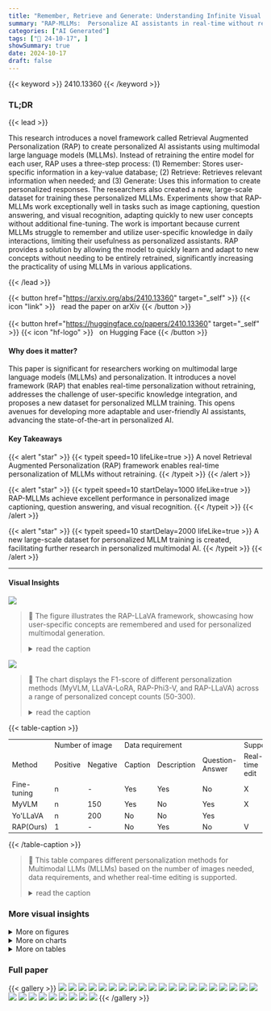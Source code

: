 ```yaml
---
title: "Remember, Retrieve and Generate: Understanding Infinite Visual Concepts as Your Personalized Assistant"
summary: "RAP-MLLMs:  Personalize AI assistants in real-time without retraining, using a retrieval-augmented framework and a new dataset for infinite visual concept understanding."
categories: ["AI Generated"]
tags: ["🔖 24-10-17", ]
showSummary: true
date: 2024-10-17
draft: false
---
```


{{< keyword >}} 2410.13360 {{< /keyword >}}

### TL;DR


{{< lead >}}

This research introduces a novel framework called Retrieval Augmented Personalization (RAP) to create personalized AI assistants using multimodal large language models (MLLMs).  Instead of retraining the entire model for each user, RAP uses a three-step process: (1) Remember: Stores user-specific information in a key-value database; (2) Retrieve: Retrieves relevant information when needed; and (3) Generate: Uses this information to create personalized responses.  The researchers also created a new, large-scale dataset for training these personalized MLLMs.  Experiments show that RAP-MLLMs work exceptionally well in tasks such as image captioning, question answering, and visual recognition, adapting quickly to new user concepts without additional fine-tuning. The work is important because current MLLMs struggle to remember and utilize user-specific knowledge in daily interactions, limiting their usefulness as personalized assistants. RAP provides a solution by allowing the model to quickly learn and adapt to new concepts without needing to be entirely retrained, significantly increasing the practicality of using MLLMs in various applications.

{{< /lead >}}


{{< button href="https://arxiv.org/abs/2410.13360" target="_self" >}}
{{< icon "link" >}} &nbsp; read the paper on arXiv
{{< /button >}}
<br><br>
{{< button href="https://huggingface.co/papers/2410.13360" target="_self" >}}
{{< icon "hf-logo" >}} &nbsp; on Hugging Face
{{< /button >}}

#### Why does it matter?
This paper is significant for researchers working on multimodal large language models (MLLMs) and personalization.  It introduces a novel framework (RAP) that enables real-time personalization without retraining, addresses the challenge of user-specific knowledge integration, and proposes a new dataset for personalized MLLM training. This opens avenues for developing more adaptable and user-friendly AI assistants, advancing the state-of-the-art in personalized AI.
#### Key Takeaways

{{< alert "star" >}}
{{< typeit speed=10 lifeLike=true >}} A novel Retrieval Augmented Personalization (RAP) framework enables real-time personalization of MLLMs without retraining. {{< /typeit >}}
{{< /alert >}}

{{< alert "star" >}}
{{< typeit speed=10 startDelay=1000 lifeLike=true >}} RAP-MLLMs achieve excellent performance in personalized image captioning, question answering, and visual recognition. {{< /typeit >}}
{{< /alert >}}

{{< alert "star" >}}
{{< typeit speed=10 startDelay=2000 lifeLike=true >}} A new large-scale dataset for personalized MLLM training is created, facilitating further research in personalized multimodal AI. {{< /typeit >}}
{{< /alert >}}

------
#### Visual Insights



![](https://ai-paper-reviewer.com/2410.13360/figures_1_0.png)

> 🔼 The figure illustrates the RAP-LLaVA framework, showcasing how user-specific concepts are remembered and used for personalized multimodal generation.
> <details>
> <summary>read the caption</summary>
> Figure 1: Introduce some user-specific concepts to our RAP-LLaVA, it can remember them and achieve excellent performance in a variety of personalized multimodal generation tasks.
> </details>





![](https://ai-paper-reviewer.com/2410.13360/charts_8_0.png)

> 🔼 The chart displays the F1-score of different personalization methods (MyVLM, LLaVA-LoRA, RAP-Phi3-V, and RAP-LLaVA) across a range of personalized concept counts (50-300).
> <details>
> <summary>read the caption</summary>
> Figure 4: Performance under varying number of personalized concepts.
> </details>





{{< table-caption >}}
<br><table id='2' style='font-size:14px'><tr><td></td><td colspan="2">Number of image</td><td colspan="3">Data requirement</td><td>Support</td></tr><tr><td>Method</td><td>Positive</td><td>Negative</td><td>Caption</td><td>Description</td><td>Question-Answer</td><td>Real-time edit</td></tr><tr><td>Fine-tuning</td><td>n</td><td>-</td><td>Yes</td><td>Yes</td><td>No</td><td>X</td></tr><tr><td>MyVLM</td><td>n</td><td>150</td><td>Yes</td><td>No</td><td>Yes</td><td>X</td></tr><tr><td>Yo'LLaVA</td><td>n</td><td>200</td><td>No</td><td>No</td><td>Yes</td><td></td></tr><tr><td>RAP(Ours)</td><td>1</td><td>-</td><td>No</td><td>Yes</td><td>No</td><td>V</td></tr></table>{{< /table-caption >}}

> 🔼 This table compares different personalization methods for Multimodal LLMs (MLLMs) based on the number of images needed, data requirements, and whether real-time editing is supported.
> <details>
> <summary>read the caption</summary>
> Table 1: Comparison of Different Personalization Methods. RAP needs only 1 image with its personalized description, showing outstanding convenience and flexibility in practical applications.
> </details>



### More visual insights

<details>
<summary>More on figures
</summary>


![](https://ai-paper-reviewer.com/2410.13360/figures_4_0.png)

> 🔼 The figure illustrates the Retrieval Augmented Personalization (RAP) framework, showing how region-of-interest detection, concept retrieval, and multimodal language model integration work together for personalized responses.
> <details>
> <summary>read the caption</summary>
> Figure 2: Retrieval-Augmented Personalization Framework. Region-of-interest detected by an open world detector are used to retrieve concepts from the database. The images and accompanying information of the retrieved concepts are then integrated into the input for the MLLM.
> </details>



![](https://ai-paper-reviewer.com/2410.13360/figures_5_0.png)

> 🔼 The figure illustrates the pipeline used for data collection to create a dataset for training personalized MLLMs, involving image cropping, Gemini-based description generation, augmentation, and instruction/answer pairing.
> <details>
> <summary>read the caption</summary>
> Figure 3: Our Pipeline for Data Collection. We first crop the target concept from the image based on the dataset annotations and then query Gemini to generate its personalized description. We also apply data augmentation to diversify these cropped images. Then we combine them with the original image to derive a series of instructions and answers from Gemini.
> </details>



</details>



<details>
<summary>More on charts
</summary>


![](https://ai-paper-reviewer.com/2410.13360/charts_9_0.png)

> 🔼 The chart compares the time cost of personalization among different methods with varying numbers of personalized concepts.
> <details>
> <summary>read the caption</summary>
> Figure 5: Time Cost of Personalization. We conduct experiment with 2 A800 GPUs.
> </details>


![](https://ai-paper-reviewer.com/2410.13360/charts_9_1.png)

> 🔼 The chart displays the top-K recall rates of the retriever under different database sizes (N).
> <details>
> <summary>read the caption</summary>
> Figure 6: Performance of Our Retriever. Top-K recall rates under varying database size N.
> </details>


![](https://ai-paper-reviewer.com/2410.13360/charts_16_0.png)

> 🔼 The chart shows the distribution of different data types in the dataset used for training and evaluation, namely visual grounding, recognition, image captioning, image description, question answering, and LLaVA-instruction.
> <details>
> <summary>read the caption</summary>
> Figure 7: Composition of our dataset.
> </details>


</details>



<details>
<summary>More on tables
</summary>


{{< table-caption >}}
<br><table id='2' style='font-size:14px'><tr><td>Image</td><td>Caption</td></tr><tr><td>WINE dog*</td><td>LLaVA: A man is sitting at a table with a dog, and there are wine glasses and a fork on the table. LLaVA-LoRA: <collie dog) looking pleased as she shares a meal with her owner. MyVLM: <dog*> positioned on a chair by a black table, holding a wine glass in her hand. A white dog sits on the floor beside her. RAP-LLa VA(Ours): <dog*> is a very good boy, and he loves to sit at a table with his owner. They are enjoying a meal.</td></tr><tr><td>H T</td><td>LLaVA: A man and a woman are standing in a kitchen, preparing food together. The woman is cutting lettuce on a cutting board, while the man watches her. There are several tomatoes .. LLaVA-LoRA: 〈H〉 and (K) are preparing a meal together. MyVLM: (T) and her friend 〈H〉 are looking very serious as they take in the scenery. RAP-LLa VA(Ours): 〈H〉 is helping 〈T〉 prepare a salad in the kitchen.</td></tr><tr><td>B G w</td><td>Phi3-V: A group of stuffed animals, including a blue one, are sitting on a black surface. LLaVA-LoRA: 〈B〉, (G) and <W> are happily exploring the grass- land. MyVLM: (G) and his crew are always ready to jump into a new adventure. RAP-Phi3- V(Ours): <W> is hanging out with (G) and (B) on the lawn. They are having a great time playing!</td></tr></table>{{< /table-caption >}}
> 🔼 The table compares different personalization methods for multi-modal large language models (MLLMs) in terms of fine-tuning needs, image requirements, data requirements, and real-time editing support.
> <details>
> <summary>read the caption</summary>
> Table 1: Comparison of Different Personalization Methods. RAP needs only 1 image with its personalized description, showing outstanding convenience and flexibility in practical applications.
> </details>

{{< table-caption >}}
<br><table id='2' style='font-size:20px'><tr><td>Method</td><td>LLM</td><td>Recall</td><td>Precision</td><td>F1-score</td></tr><tr><td>LLaVA-LoRA</td><td>Vicuna-13B</td><td>82.97</td><td>93.28</td><td>87.82</td></tr><tr><td>MyVLM</td><td>Vicuna-13B</td><td>84.65</td><td>86.37</td><td>85.50</td></tr><tr><td>RAP-LLaVA</td><td>Vicuna-13B</td><td>93.51</td><td>96.47</td><td>94.97</td></tr><tr><td>RAP-Phi3-V</td><td>Phi3-V-3.8B</td><td>88.14</td><td>95.10</td><td>91.49</td></tr></table>{{< /table-caption >}}
> 🔼 Table 3 quantitatively evaluates the performance of different methods on image captioning task using Recall, Precision and F1-score metrics.
> <details>
> <summary>read the caption</summary>
> Table 3: Quantitative Evaluation on Image Captioning. We report Recall, Precision and F1-score in the table, the best result in each metric is bold and the second is underlined.
> </details>

{{< table-caption >}}
<br><table id='6' style='font-size:16px'><tr><td rowspan="2">Method</td><td rowspan="2">Train</td><td rowspan="2">#Image</td><td colspan="3">Question Answering</td><td colspan="3">Visual Recognition</td></tr><tr><td>Visual</td><td>Text</td><td>Weighted</td><td>Positive</td><td>Negative</td><td>Weighted</td></tr><tr><td>GPT-4V +Prompt</td><td>X</td><td>1</td><td>0.866</td><td>0.982</td><td>0.924</td><td>0.809</td><td>0.992</td><td>0.901</td></tr><tr><td>GPT-4V+Prompt</td><td>X</td><td>5</td><td>0.887</td><td>0.987</td><td>0.937</td><td>0.851</td><td>0.998</td><td>0.925</td></tr><tr><td>LLaVA</td><td>X</td><td>-</td><td>0.899</td><td>0.659</td><td>0.779</td><td>0.000</td><td>1.000</td><td>0.500</td></tr><tr><td>LLaVA-LoRA</td><td></td><td>1</td><td>0.900</td><td>0.583</td><td>0.741</td><td>0.988</td><td>0.662</td><td>0.825</td></tr><tr><td>LLa VA-LoRA</td><td></td><td>5</td><td>0.935</td><td>0.615</td><td>0.775</td><td>0.997</td><td>0.444</td><td>0.721</td></tr><tr><td>MyVLM-LLaVA</td><td></td><td>5</td><td>0.912</td><td>-</td><td>-</td><td>0.994</td><td>0.845</td><td>0.919</td></tr><tr><td>Yo'LLaVA</td><td></td><td>5</td><td>0.929</td><td>0.883</td><td>0.906</td><td>0.949</td><td>0.898</td><td>0.924</td></tr><tr><td>RAP-LLaVA(Ours)</td><td>X</td><td>1</td><td>0.935</td><td>0.938</td><td>0.936</td><td>0.979</td><td>0.982</td><td>0.980</td></tr><tr><td>RAP-Phi3-V(Ours)</td><td>X</td><td>1</td><td>0.941</td><td>0.850</td><td>0.896</td><td>0.922</td><td>0.988</td><td>0.955</td></tr></table>{{< /table-caption >}}
> 🔼 Table 4 quantitatively evaluates the performance of various methods on question answering and visual recognition tasks, highlighting the best performing methods.
> <details>
> <summary>read the caption</summary>
> Table 4: Quantitative Evaluation on Question Answering and Visual Recognition. The best result in each setting is bold and the second is underlined. Evaluation results of GPT-4V are also provided as reference. Weighted results are computed as arithmetic means.
> </details>

{{< table-caption >}}
<br><table id='2' style='font-size:14px'><tr><td>Setting</td><td>Recall</td><td>Precision</td><td>F1-score</td></tr><tr><td>RAP-LLaVA</td><td>93.51</td><td>96.47</td><td>94.97</td></tr><tr><td>Skip retrieval</td><td>96.16 (+2.7)</td><td>100.0 (+3.5)</td><td>98.04 (+3.1)</td></tr><tr><td>- Data aug</td><td>89.25 (-4.3)</td><td>98.01 (+1.5)</td><td>93.42 (-1.6)</td></tr><tr><td>- Neg samples</td><td>95.74 (+2.2)</td><td>58.21 (-38.3)</td><td>72.40 (-22.6)</td></tr></table>{{< /table-caption >}}
> 🔼 The table shows the ablation study results of RAP-LLaVA model's performance with different settings, including with perfect retrieval, without data augmentation, and without negative samples.
> <details>
> <summary>read the caption</summary>
> Table 5: We evaluate model's performance with perfect retrieval, and test contributions of each dataset component.
> </details>

{{< table-caption >}}
<br><table id='4' style='font-size:16px'><tr><td>Method</td><td>MMMU</td><td>InfoSeek</td></tr><tr><td>LLaVA</td><td>0.364</td><td>0.205</td></tr><tr><td>LLaVA-LoRA</td><td>0.359</td><td>0.205</td></tr><tr><td>RAP-LLaVA</td><td>0.361</td><td>0.218</td></tr><tr><td>RAP-LLa VA(With KB)</td><td>0.369</td><td>0.344</td></tr></table>{{< /table-caption >}}
> 🔼 The table compares the performance of RAP-LLaVA and other methods on two multimodal benchmarks (MMMU and InfoSeek), showing that RAP-LLaVA maintains most of the original LLaVA's knowledge while improving performance on InfoSeek.
> <details>
> <summary>read the caption</summary>
> Table 6: Evaluation on Multimodal Benchmarks. RAP-LLaVA maintains most knowledge of original LLaVA.
> </details>

{{< table-caption >}}
<br><table id='5' style='font-size:16px'><tr><td rowspan="2">Method</td><td colspan="3">Question Answering</td><td colspan="3">Visual Recognition</td></tr><tr><td>Visual</td><td>Text</td><td>Weighted</td><td>Positive</td><td>Negative</td><td>Weighted</td></tr><tr><td>RAP-LLaVA</td><td>0.935</td><td>0.938</td><td>0.936</td><td>0.979</td><td>0.982</td><td>0.980</td></tr><tr><td>- Data aug</td><td>0.924 (-0.011)</td><td>0.918 (-0.020)</td><td>0.921 (-0.015)</td><td>0.943 (-0.036)</td><td>0.988 (+0.006)</td><td>0.965 (-0.015)</td></tr><tr><td>- Neg samples</td><td>0.918 (-0.017)</td><td>0.933 (-0.005)</td><td>0.925 (-0.011)</td><td>0.958 (-0.021)</td><td>0.985 (+0.003)</td><td>0.971 (-0.009)</td></tr></table>{{< /table-caption >}}
> 🔼 The table presents ablation study results on question answering and visual recognition, showing the impact of data augmentation and negative samples on model performance.
> <details>
> <summary>read the caption</summary>
> Table 7: Ablation studies on Question Answering and Visual Recognition. Weighted results are computed as arithmetic means.
> </details>

{{< table-caption >}}
<br><table id='7' style='font-size:20px'><tr><td>Type</td><td>Size</td></tr><tr><td>Visual Grounding</td><td>100K</td></tr><tr><td>Recognition</td><td>40K</td></tr><tr><td>Caption & Description</td><td>37K</td></tr><tr><td>Question Answering</td><td>16K</td></tr><tr><td>LLa VA-Instruction</td><td>67K</td></tr><tr><td>Total</td><td>260K</td></tr></table>{{< /table-caption >}}
> 🔼 Table 1 compares different personalization methods for Multimodal Large Language Models (MLLMs), highlighting the efficiency and flexibility of the Retrieval Augmented Personalization (RAP) framework.
> <details>
> <summary>read the caption</summary>
> Table 1: Comparison of Different Personalization Methods. RAP needs only 1 image with its personalized description, showing outstanding convenience and flexibility in practical applications.
> </details>

{{< table-caption >}}
<br><table id='9' style='font-size:16px'><tr><td>Type</td><td>Source Dataset</td></tr><tr><td>Visual Grounding</td><td>RefCOCO (Kazemzadeh et al., 2014), TAO (Dave et al., 2020) ILSVRC2015-VID (Russakovsky et al., 2015), Object365 (Shao et al., 2019)</td></tr><tr><td>Recognition</td><td>CustomConcept101 (Kumari et al., 2023), CelebA (Liu et al., 2015)</td></tr><tr><td>Caption & Description</td><td>RefCOCO (Kazemzadeh et al., 2014), TAO (Dave et al., 2020) Object365 (Shao et al., 2019), CustomConcept101 (Kumari et al., 2023)</td></tr><tr><td>Question Answering</td><td>RefCOCO (Kazemzadeh et al., 2014), TAO (Dave et al., 2020) Object365 (Shao et al., 2019), CustomConcept101 (Kumari et al., 2023) CelebA (Liu et al., 2015)</td></tr><tr><td>LLaVA-Instruction</td><td>LLaVA-Instruct-665K (Liu et al., 2023a)</td></tr></table>{{< /table-caption >}}
> 🔼 Table 1 compares different personalization methods for Multimodal LLMs (MLLMs), highlighting RAP's efficiency and flexibility by requiring only one image with a description.
> <details>
> <summary>read the caption</summary>
> Table 1: Comparison of Different Personalization Methods. RAP needs only 1 image with its personalized description, showing outstanding convenience and flexibility in practical applications.
> </details>

{{< table-caption >}}
<br><table id='4' style='font-size:16px'><tr><td>Image</td><td>Concept</td><td>Information in the Database</td></tr><tr><td></td><td>toy1</td><td>A plush toy. It is orange with a yellow belly and a brown nose.</td></tr><tr><td></td><td>toy2</td><td>This is a plush toy of the bluey character. It is a light blue color with a purple patch on its head, and its ears are yellow.</td></tr><tr><td></td><td></td><td>Question: Give a caption of this image. 1. RAP-LLaVA: 〈toy1〉 is ready for bed! He's snuggled up with his friend, a blue and yellow dog plushie. They're both look- ing so cozy and ready for a good night's sleep! (Add new concept 〈toy2〉 to the database) 2. RAP-LLa VA: 〈toy1〉 and 〈toy2〉 are ready for bed! They are both snuggled under the covers with their favorite stuffed animals.</td></tr></table>{{< /table-caption >}}
> 🔼 The table compares different personalization methods for Multimodal Large Language Models (MLLMs), highlighting the efficiency and flexibility of the proposed Retrieval Augmented Personalization (RAP) framework.
> <details>
> <summary>read the caption</summary>
> Table 1: Comparison of Different Personalization Methods. RAP needs only 1 image with its personalized description, showing outstanding convenience and flexibility in practical applications.
> </details>

{{< table-caption >}}
<table id='1' style='font-size:14px'><tr><td colspan="2">Table 12: Examples of personalized conversations obtained by RAP-LLaVA.</td></tr><tr><td>Image</td><td>Concept Information in the Database</td></tr><tr><td></td><td>A tabby cat with its eyes closed is laying on a light grey my cat surface. The cat's fur is a mix of light and dark brown stripes.</td></tr><tr><td></td><td>Question: Where is <my cat)? RAP-LLaVA: <my cat> is on a staircase. Question: What is the type of <my cat)? RAP-LLaVA: <my cat> is a tabby cat. Question: What is the color of <my cat)? RAP-LLaVA: <my cat> is a tabby cat with a mix of light and dark brown stripes.</td></tr><tr><td>Image Concept</td><td>Information in the Database</td></tr><tr><td></td><td>(A) is a smiling Asian man with short black hair, wearing A glasses and a grey sweater.</td></tr><tr><td></td><td>Question: Can you see (A) in this photo? RAP-LLaVA: Yes, (A) is captured in this image. Question: What color is (A)'s shirt? RAP-LLaVA: <A> is wearing a purple shirt. Question: What is 〈A〉's right hand holding? RAP-LLaVA: Chopsticks.</td></tr><tr><td>Image</td><td>Concept Information in the Database</td></tr><tr><td>dug</td><td><dug> is a golden retriever from the movie Up. He has a brown coat and a big, goofy smile, wearing a collar with some round objects.</td></tr><tr><td>(Text-only conversation)</td><td>Question: Can you describe <dug> in detail? RAP-LLaVA: 〈dug〉 is a golden retriever from the movie Up. He has a brown coat and a big, goofy smile. He is wearing a collar with some round objects. He looks very happy and playful.</td></tr><tr><td>Image Concept</td><td>Information in the Database</td></tr><tr><td></td><td>P <P> is a bald man with a red beard.</td></tr><tr><td>(Text-only conversation)</td><td>Question: Can you describe 〈P〉's appearence in detail? RAP-LLaVA: 〈P〉 is a bald man with a red beard. He is wearing orange shorts and a blue shirt. He is sitting in a black director's chair with his legs crossed.</td></tr></table>{{< /table-caption >}}
> 🔼 This table compares different methods for personalizing Multimodal Large Language Models (MLLMs), highlighting the efficiency and flexibility of the proposed Retrieval Augmented Personalization (RAP) framework.
> <details>
> <summary>read the caption</summary>
> Table 1: Comparison of Different Personalization Methods. RAP needs only 1 image with its personalized description, showing outstanding convenience and flexibility in practical applications.
> </details>

{{< table-caption >}}
<br><table id='2' style='font-size:14px'><tr><td>Image</td><td>Concept Information in the Database</td></tr><tr><td></td><td><bo> is a well-groomed, medium-sized Shiba Inu with a bo thick, cinnamon-colored coat, cream accents, alert eyes, and a black collar.</td></tr><tr><td></td><td>Question: What is <bo> doing? RAP-Phi3-V: <bo> is lying on its side on a fluffy, gray dog bed. It is resting its head on a white stuffed toy. <bo> has a thick, cinnamon-colored coat with cream accents, alert eyes, and a black collar. <bo> looks very relaxed and content. Question: Where do you think he likes to play? RAP-Phi3-V: It's hard to say for sure, but it's possible that 〈bo〉 enjoys going to the park. Many dogs like to go to the park to play and get exercise.</td></tr><tr><td>Image Concept</td><td>Information in the Database</td></tr><tr><td>Anya</td><td>A young girl with pink hair and big green eyes.</td></tr><tr><td>Bond</td><td>A white dog wearing a black bow tie.</td></tr><tr><td></td><td>Question: What are they doing, describe in detail. RAP-Phi3-V: 〈Anya〉 is feeding <Bond>, a white dog wear- ing a black bow tie. 〈Bond〉 is eating out of a bowl. 〈Anya〉 is kneeling down and watching 〈Bond〉 eat. 〈Bond〉 is standing on a tiled floor and looking at the bowl. 〈Anya〉 is wearing a pink sweater and has pink hair. 〈Bond〉 is wearing a black bow tie. The scene is indoors, and there is a TV in the back- ground. Question: What is 〈Anya〉 wearing? RAP-Phi3-V: 〈Anya〉 is wearing a black sweater.</td></tr><tr><td>Image Concept</td><td>Information in the Database</td></tr><tr><td></td><td><C> is a young woman with long blonde hair, wearing a C white sleeveless shirt. She has bright red lipstick and light makeup.</td></tr><tr><td>(Text-only conversation)</td><td>Question: What color is <C>'s hair? RAP-Phi3-V: <C>'s hair is blonde. Question: What color of clothes does she like? RAP-Phi3- V: She likes white clothes.</td></tr></table>{{< /table-caption >}}
> 🔼 The table compares different personalization methods for multi-modal large language models, highlighting RAP's efficiency in requiring only one image per concept for personalization.
> <details>
> <summary>read the caption</summary>
> Table 1: Comparison of Different Personalization Methods. RAP needs only 1 image with its personalized description, showing outstanding convenience and flexibility in practical applications.
> </details>

{{< table-caption >}}
<br><table id='2' style='font-size:14px'><tr><td>Image</td><td>Caption</td></tr><tr><td>doll*</td><td>LLaVA: A blue coffee cup sits next to two dolls on a window sill. LLaVA-LoRA: <doll*> positioned on a windowsill with a blue mug containing pencils MyVLM: <doll*> is found sitting beside a window ledge with a cup and toothbrushes nearby. In the image, <doll*> appears to be peace- fully resting, possibly enjoying the view or taking a break. RAP-LLa VA(Ours): <doll*> and her friend are ready for a fun day at the office! They're ready to take on any challenge that comes their way.</td></tr><tr><td>mug*</td><td>LLaVA: A wooden shelf holds several potted plants, including a large clay pot and a small vase. The shelf is positioned near a wall, and the plants are arranged in a visually appealing manner. LLaVA-LoRA: <mug*> on a wooden shelf next to a plant and two potted plants. MyVLM: <mug*> on a a blue and white tiled floor next to indoor plants, a shelf with pots and a vase. RAP-LLaVA(Ours): A brown ceramic tiki mug with the face of a tiki head, <mug*>, sits on a wooden shelf with two potted plants.</td></tr><tr><td>my cat</td><td>LLaVA: A cat is sitting on a ledge near a staircase. LLaVA-LoRA: <my cat> sitting on a staircase, looking down. MyVLM: <my cat> in a typical pose, gripping the banister of a stair- case. He is wearing a collar. RAP-LLaVA(Ours): <my cat) is relaxing on the stairs. Look at those eyes! What a beautiful cat.</td></tr><tr><td>my cat teapot*</td><td>LLaVA: A cat is laying on a blanket on a couch, next to a colorful teapot. LLaVA-LoRA: <my cat> reclining on a chair with a <teapot*> beside MyVLM: <teapot*> on the couch near an orange, yellow, and blue teapot. The cat is laying on a blanket, and the teapot is placed on a table. RAP-LLa VA(Ours): <my cat) is taking a well-deserved nap next to <teapot*>.</td></tr><tr><td>H T</td><td>LLaVA: A man and a woman are walking down a street, with the man taking a selfie using his cell phone. They are both smiling as they walk, and the man is holding his phone . .. LLaVA-LoRA: 〈H〉 and 〈K〉 are looking happy as they walk down the street together. MyVLM: 〈H〉 and 〈T〉 are looking very serious as they take in the scenery. RAP-LLaVA(Ours): <T> is walking down the street with her friend 〈H〉.</td></tr><tr><td>parrotl parrot2</td><td>LLaVA: Two colorful parrots are perched on a palm tree, sitting next to each other. LLaVA-LoRA: <parrot1> and <parrot2> are looking very serious as they perch on a palm frond. MyVLM: <parrot1> and 〈parrot2〉 look so cute together. RAP-LLaVA(Ours): <parrot1> and <parrot2> are both beautiful birds. <parrot1> has a bright red beak and <parrot2> has a light blue head and pink feet. They are both perched on a branch.</td></tr></table>{{< /table-caption >}}
> 🔼 The table compares different personalization methods for Multimodal Large Language Models (MLLMs), highlighting RAP's efficiency in requiring only one image and description for personalization.
> <details>
> <summary>read the caption</summary>
> Table 1: Comparison of Different Personalization Methods. RAP needs only 1 image with its personalized description, showing outstanding convenience and flexibility in practical applications.
> </details>

{{< table-caption >}}
<table id='2' style='font-size:14px'><tr><td>Image</td><td>Caption</td></tr><tr><td>sheep*</td><td>Phi3-V: A small white sheep figurine is sitting on a wooden table next to a plant. LLaVA-LoRA: <sheep*> positioned next to a potted plant on a wooden table. MyVLM: <sheep*> positioned within a square shape within a vase made of metal positioned on a table made of wood. RAP-Phi3- V(Ours): <sheep*> is ready to play on the shelf with the plant!</td></tr><tr><td>dog1</td><td>Phi3-V: A brown and white dog is sitting on the grass with a leash attached to it. LLaVA-LoRA: <dog1> sitting on the grass with a look of determi- nation. MyVLM: on a cheerful note, <dog1> restfully resides, surrounded by the soothing sounds of nature. RAP-Phi3-V(Ours): This is a picture of <dog1>, a cute dog with light brown and white fur. He looks happy and playful.</td></tr><tr><td>Supreme iNe ObernetSouvignoe 67,000원 BARKAN verit bull*</td><td>Phi3-V: A bottle of wine is displayed next to a wooden COW statue. LLaVA-LoRA: <bull*> positioned next to a bottle of supreme caber- net sauvignon. MyVLM: 〈gold pineapple> pars the bottle of wine. A bottle of wine sits next to a bottle of wine. RAP-Phi3-V(Ours): <bull*> stands guard over a bottle of SUPREME wine.</td></tr><tr><td>funko pop *</td><td>Phi3-V: A small figurine of a basketball player is placed on top of a box. LLaVA-LoRA: 〈funko pop*) sitting on a desk next to a box and a monitor. MyVLM: 〈funko pop*> stands out in a photo set against a dark background. RAP-Phi3- V(Ours): 〈funko pop*) is ready to dominate the court!</td></tr><tr><td>J K</td><td>Phi3-V: A man and woman are sitting at a table in a restaurant, having a conversation and enjoying their time together. LLaVA-LoRA: 〈J〉 and 〈K〉 enjoying a meal together. MyVLM: (J) and 〈K〉 enjoying their time together. RAP-Phi3- V(Ours): 〈J〉 and 〈K〉 are enjoying a drink at a bar.</td></tr><tr><td>cup * head*</td><td>Phi3-V: A small statue of a man wearing glasses is sitting next to a cup on a table. LLaVA-LoRA: A table hosts <cup*> and a sculpture of a head wear- ing glasses. MyVLM: A table with <cup*>, an espresso cup, and a ceramic mug depicting a face wearing glasses sits on a wooden surface. RAP-Phi3- V(Ours): <head*> and <cup*> are ready for their morn- ing coffee.</td></tr></table>{{< /table-caption >}}
> 🔼 The table compares different personalization methods for Multimodal Large Language Models (MLLMs), highlighting RAP's superior efficiency in requiring only one image and its description for personalization.
> <details>
> <summary>read the caption</summary>
> Table 1: Comparison of Different Personalization Methods. RAP needs only 1 image with its personalized description, showing outstanding convenience and flexibility in practical applications.
> </details>

{{< table-caption >}}
<br><table id='2' style='font-size:16px'><tr><td>Image</td><td>personalized image description by Description</td></tr><tr><td>my cat</td><td>LLaVA: The image features a large, fluffy cat sitting on a counter- top, possibly in a kitchen. The cat is positioned near a sink and appears to be resting or sleeping. The countertop is covered with a towel, providing a comfortable surface for the cat to lay on . .. RAP-LLa VA(Ours): The image shows <my cat〉, a tabby cat with its eyes closed, laying on a light grey surface. The cat's fur is a mix of light and dark brown stripes. The cat is relaxed and comfortable.</td></tr><tr><td>toy3</td><td>LLaVA: The image features a small metal robot figure, possibly a toy, standing on a table or counter. The robot is positioned in the center of the scene, surrounded by a variety of leaves scattered around it. The leaves are of different sizes and · .. RAP-LLa VA(Ours): The image shows a toy figurine of Iron Man, a superhero from Marvel comics. He is wearing a silver and red suit of armor and is standing on a surface covered in leaves. The toy is called 〈toy3〉.</td></tr><tr><td>pillow*</td><td>LLaVA: The image features a chair with a pillow on it, which has a picture of a sheep on it. The chair is positioned in front of a desk with a laptop and a monitor on it. The laptop is placed on the left side of the desk, while the monitor is on the right side · .. RAP-LLaVA(Ours): The image shows a chair with a <pillow*> on it. The <pillow*> is a pattern of flowers, leaves, and a sheep wearing glasses with a flower crown. There is also a laptop and a computer monitor in the background.</td></tr><tr><td>RIMH WART LEO RT  YLMIN - MT TALE OKNIZABA 3 FIREFIGHT Skyward STARSIGH toy4 Q</td><td>LLaVA: The image features a bookshelf filled with various books. white, On the shelf, there are two Rubik's cubes, one green and one sitting next to each other. The bookshelf is well-stocked with books, occupying most of the shelf space · · . RAP-LLaVA(Ours): The image shows a bookshelf with books on it. There are two toys on the shelf. One is a 〈toy4〉, which looks like a cat with orange fuzzy ears and a brown cord attached. The other is a Rubik's cube.</td></tr><tr><td>toy1 toy2</td><td>LLaVA: The image features a bed with two stuffed animals, a dog and a cat, lying on it. The dog is positioned on the left side of the bed, while the cat is on the right side. The stuffed animals are placed close to each other, giving the impression of a cozy and · .. RAP-LLaVA(Ours): The image shows two plush toys, 〈toy1〉 and 〈toy2〉, lying in bed together. 〈toy2〉 is a light blue plush with a purple patch on its head and yellow ears. 〈toy1〉 is an orange plush with a yellow belly and a brown nose. They are both looking at the camera.</td></tr><tr><td>Anya Bond with</td><td>LLaVA: The image features a young girl hugging a large white dog in a room. The girl is wearing a black dress and appears to be en- joying her time with the dog. The dog is positioned close to the girl, and they seem to be sharing a tender moment together · .. RAP-LLaVA(Ours): 〈Anya〉 is a young girl with pink hair and big green eyes. She is wearing a black dress and black shoes. She is standing in a room with wooden floors and is hugging a white dog named <Bond>. 〈Bond〉 is wearing a black bow tie. The dog is standing on its hind legs and is looking at the camera. The room is decorated</td></tr></table>{{< /table-caption >}}
> 🔼 This table compares different personalization methods for Multimodal Large Language Models (MLLMs), highlighting the efficiency and flexibility of the Retrieval Augmented Personalization (RAP) framework.
> <details>
> <summary>read the caption</summary>
> Table 1: Comparison of Different Personalization Methods. RAP needs only 1 image with its personalized description, showing outstanding convenience and flexibility in practical applications.
> </details>

{{< table-caption >}}
<table id='2' style='font-size:14px'><tr><td>Image</td><td>Description</td></tr><tr><td>[ sheep*</td><td>Phi3-V: The image features a display of various animal figurines on a shelf. There are three giraffes, two of which are standing and one sitting, placed next to each other. A sheep figurine is also present on the shelf, located between the giraffes · . · RAP-Phi3- V(Ours): The image shows a white <sheep*> sitting on a shelf next to a giraffe figurine. The <sheep*> is made of felt and has black eyes and a black nose. The giraffe figurine is made of metal and has a colorful necklace around its neck. The shelf is white . .</td></tr><tr><td>Rad white Supreme 7.V. 。 mug*</td><td>Phi3-V: The image features a wooden shelf with two wine bottles and two wine glasses. One of the wine bottles is positioned towards the left side of the shelf, while the other is located more towards the center. The wine glasses are placed on the right side of the · .. RAP-Phi3- V(Ours): The image shows a wooden shelf with three glassware items on it. The top glassware item is a <mug*> with a tiki head design. The other glassware items are wine glasses. There is a sign on the wine bottle that says "SUPREME". There is also a plant in a pot in the background.</td></tr><tr><td>dog*</td><td>Phi3-V: The image features two dogs playing together in a grassy yard. One dog is located on the left side of the yard, while the other dog is on the right side. They are both running and enjoying their time outside. In the background, there are several chairs · .. RAP-Phi3- V(Ours): The image shows two dogs playing in a grassy backyard. The dog on the left is a white and gray dog with long fur. The dog on the right is a black and brown dog with long fur. The dogs are both running and playing on the grass. The dog on the left is named <dog*>.</td></tr><tr><td>toy4</td><td>Phi3-V: The image features a white shelf with several decorative items on it. There are three chicken-shaped decorations hanging from the shelf, each with a different design. Additionally, there are three more chicken decorations placed on the shelf, making · · . RAP-Phi3- V(Ours): The image shows three handmade stuffed toys. The toys are all shaped like chickens and are hanging on a white shelf. The toys are all different colors and have different designs on them. The toy on the left is called 〈toy4〉.</td></tr><tr><td>character1 character2</td><td>Phi3-V: The image features a group of three cartoon characters, two of which are wearing hats. They are standing together on a sidewalk, with one character positioned towards the left side of the frame, another in the center, and the third character on the . .. RAP-Phi3- V(Ours): The image shows <character1> and <charac- ter2) standing in front of a brick wall. <character1> is a cartoon fox wearing a yellow button-down shirt and a purple tie. He has big eyes, fluffy fur, and a sly grin on his face. <character2> is a cartoon rabbit with large ears, a police officer's hat, and a red and yellow safety vest. She has a sweet, innocent look on her face, and · ..</td></tr><tr><td>" TNGIGA baby* dog2</td><td>Phi3-V: The image features a baby lying on a bed, with a dog resting on the floor nearby. The baby appears to be playing with a toy, possibly a puzzle, while the dog watches attentively · · · RAP-Phi3-V(Ours): The image shows a baby, 〈baby*〉, sleeping in a carrier. The baby is wrapped in a colorful blanket and is secured by a black strap. A french bulldog, 〈dog2〉, is sleeping next to the baby. The baby and dog are both sleeping peacefully.</td></tr></table>{{< /table-caption >}}
> 🔼 This table compares different personalization methods for Multimodal Large Language Models (MLLMs), highlighting the efficiency and flexibility of the proposed Retrieval Augmented Personalization (RAP) framework.
> <details>
> <summary>read the caption</summary>
> Table 1: Comparison of Different Personalization Methods. RAP needs only 1 image with its personalized description, showing outstanding convenience and flexibility in practical applications.
> </details>

{{< table-caption >}}
<br><table id='2' style='font-size:14px'><tr><td>Image</td><td>Conversation</td></tr><tr><td>head*</td><td>Question: Is <head*> in this image? RAP-LLa VA: Yes, <head*> is in the photo. Question: Give <head*>'s bounding box in the image. RAP-LLa VA: [0.57, 0.67, 0.68, 0.84]</td></tr><tr><td>head*</td><td>Question: Is <head*> in this image? RAP-LLa VA: No, <head*> is not part of this photograph.</td></tr><tr><td>Enery</td><td>Question: Can you identify if 〈toy*〉 is captured in this picture? RAP-LLa VA(Ours): Yes, 〈toy*〉 is visible in this picture. Question: Please provide 〈toy*〉's bounding coordinates in the image. RAP-LLa VA: [0.42, 0.19, 0.54, 0.39]</td></tr><tr><td>toy* Energizer ASCOT toy*</td><td>Question: Can you identify if 〈toy*〉 is captured in this picture? RAP-LLaVA(Ours): 〈toy*〉 is not captured in this image.</td></tr><tr><td></td><td>Question: Can you confirm if (A) appears in this photo? RAP-LLaVA(Ours): Yes, (A) is in this photo. Question: Describe (A)'s position in the image. RAP-LLa VA(Ours): [0.24, 0.12, 0.72, 0.98]</td></tr><tr><td></td><td>Question: Can you confirm if 〈A〉 appears in this photo? RAP-LLa VA(Ours): (A) is not present in this photograph.</td></tr></table>{{< /table-caption >}}
> 🔼 The table compares different personalization methods for Multimodal Large Language Models (MLLMs), highlighting the efficiency and flexibility of the proposed Retrieval Augmented Personalization (RAP) framework.
> <details>
> <summary>read the caption</summary>
> Table 1: Comparison of Different Personalization Methods. RAP needs only 1 image with its personalized description, showing outstanding convenience and flexibility in practical applications.
> </details>

{{< table-caption >}}
<br><table id='2' style='font-size:14px'><tr><td>Image</td><td>Conversation</td></tr><tr><td>글 당신 있는 statuel</td><td>Question: Is <statue1> included in this shot? RAP-LLa VA: Yes, <statue1> is included in this shot. Question: Give <statue1>'s bounding box in the image. RAP-LLaVA: [0.36, 0.16, 0.59, 0.41]</td></tr><tr><td>statuel</td><td>Question: Is <statue1> included in this shot? RAP-LLa VA: <statue1> is not captured in this picture.</td></tr><tr><td>dog*</td><td>Question: Is <dog*> captured in this image? RAP-LLa VA(Ours): Yes, I recognize <dog*> in this picture. Question: Specify <dog*>'s bounding box in the photograph. RAP-LLaVA: [0.33, 0.23, 1.0, 0.69]</td></tr><tr><td>dog*</td><td>Question: Is <dog*> captured in this image? RAP-LLa VA(Ours): No, <dog*> is not included in this shot.</td></tr><tr><td>teapot*</td><td>Question: Is <teapot*> visible in this image? RAP-LLa VA(Ours): Yes, <teapot*> is visible in this picture. Question: Describe <teapot*>'s position in the image. RAP-LLa VA(Ours): [0.52, 0.69, 0.73, 0.91]</td></tr><tr><td>teapot*</td><td>Question: Is <teapot*> visible in this image? RAP-LLa VA(Ours): No, <teapot*> is not visible in this picture.</td></tr></table>{{< /table-caption >}}
> 🔼 The table compares different personalization methods for multi-modal large language models (MLLMs) highlighting the efficiency and flexibility of the proposed RAP framework.
> <details>
> <summary>read the caption</summary>
> Table 1: Comparison of Different Personalization Methods. RAP needs only 1 image with its personalized description, showing outstanding convenience and flexibility in practical applications.
> </details>

{{< table-caption >}}
<br><table id='2' style='font-size:14px'><tr><td>Image</td><td>Concept</td><td>Information</td></tr><tr><td></td><td>Anya</td><td>A young girl with pink hair and big green eyes.</td></tr><tr><td></td><td>SIG LOS doll*</td><td>figurine of a girl wearing a pink and blue This is a cute dress, holding a white bubble.</td></tr><tr><td></td><td>toy1</td><td>A plush toy. It is orange with a yellow belly and a brown nose.</td></tr><tr><td></td><td>toy2</td><td>This is a plush toy of the bluey character. It is a light blue color with a purple patch on its head, and its ears are yellow.</td></tr><tr><td></td><td>statue*</td><td>This is a figurine of a cat. The cat has a blue body with yellow, red, and green stripes and a long tail that is also striped.</td></tr><tr><td></td><td>cat*</td><td>A small ginger kitten with bright blue eyes looks up at the camera.</td></tr><tr><td></td><td>H</td><td>A young man is wearing a plain tan t-shirt. His hair is short and curly.</td></tr><tr><td></td><td>dog*</td><td>A white and gray dog with long fur. He has black eyes.</td></tr><tr><td></td><td>T</td><td>A young woman with blonde hair is wearing a white tank top and blue jeans.</td></tr></table>{{< /table-caption >}}
> 🔼 The table compares different personalization methods for Multimodal Large Language Models (MLLMs) highlighting RAP's efficiency in requiring only one image and its description for personalization.
> <details>
> <summary>read the caption</summary>
> Table 1: Comparison of Different Personalization Methods. RAP needs only 1 image with its personalized description, showing outstanding convenience and flexibility in practical applications.
> </details>

</details>


### Full paper

{{< gallery >}}
<img src="https://ai-paper-reviewer.com/2410.13360/1.png" class="grid-w50 md:grid-w33 xl:grid-w25" />
<img src="https://ai-paper-reviewer.com/2410.13360/2.png" class="grid-w50 md:grid-w33 xl:grid-w25" />
<img src="https://ai-paper-reviewer.com/2410.13360/3.png" class="grid-w50 md:grid-w33 xl:grid-w25" />
<img src="https://ai-paper-reviewer.com/2410.13360/4.png" class="grid-w50 md:grid-w33 xl:grid-w25" />
<img src="https://ai-paper-reviewer.com/2410.13360/5.png" class="grid-w50 md:grid-w33 xl:grid-w25" />
<img src="https://ai-paper-reviewer.com/2410.13360/6.png" class="grid-w50 md:grid-w33 xl:grid-w25" />
<img src="https://ai-paper-reviewer.com/2410.13360/7.png" class="grid-w50 md:grid-w33 xl:grid-w25" />
<img src="https://ai-paper-reviewer.com/2410.13360/8.png" class="grid-w50 md:grid-w33 xl:grid-w25" />
<img src="https://ai-paper-reviewer.com/2410.13360/9.png" class="grid-w50 md:grid-w33 xl:grid-w25" />
<img src="https://ai-paper-reviewer.com/2410.13360/10.png" class="grid-w50 md:grid-w33 xl:grid-w25" />
<img src="https://ai-paper-reviewer.com/2410.13360/11.png" class="grid-w50 md:grid-w33 xl:grid-w25" />
<img src="https://ai-paper-reviewer.com/2410.13360/12.png" class="grid-w50 md:grid-w33 xl:grid-w25" />
<img src="https://ai-paper-reviewer.com/2410.13360/13.png" class="grid-w50 md:grid-w33 xl:grid-w25" />
<img src="https://ai-paper-reviewer.com/2410.13360/14.png" class="grid-w50 md:grid-w33 xl:grid-w25" />
<img src="https://ai-paper-reviewer.com/2410.13360/15.png" class="grid-w50 md:grid-w33 xl:grid-w25" />
<img src="https://ai-paper-reviewer.com/2410.13360/16.png" class="grid-w50 md:grid-w33 xl:grid-w25" />
<img src="https://ai-paper-reviewer.com/2410.13360/17.png" class="grid-w50 md:grid-w33 xl:grid-w25" />
<img src="https://ai-paper-reviewer.com/2410.13360/18.png" class="grid-w50 md:grid-w33 xl:grid-w25" />
<img src="https://ai-paper-reviewer.com/2410.13360/19.png" class="grid-w50 md:grid-w33 xl:grid-w25" />
<img src="https://ai-paper-reviewer.com/2410.13360/20.png" class="grid-w50 md:grid-w33 xl:grid-w25" />
<img src="https://ai-paper-reviewer.com/2410.13360/21.png" class="grid-w50 md:grid-w33 xl:grid-w25" />
<img src="https://ai-paper-reviewer.com/2410.13360/22.png" class="grid-w50 md:grid-w33 xl:grid-w25" />
<img src="https://ai-paper-reviewer.com/2410.13360/23.png" class="grid-w50 md:grid-w33 xl:grid-w25" />
<img src="https://ai-paper-reviewer.com/2410.13360/24.png" class="grid-w50 md:grid-w33 xl:grid-w25" />
<img src="https://ai-paper-reviewer.com/2410.13360/25.png" class="grid-w50 md:grid-w33 xl:grid-w25" />
<img src="https://ai-paper-reviewer.com/2410.13360/26.png" class="grid-w50 md:grid-w33 xl:grid-w25" />
<img src="https://ai-paper-reviewer.com/2410.13360/27.png" class="grid-w50 md:grid-w33 xl:grid-w25" />
<img src="https://ai-paper-reviewer.com/2410.13360/28.png" class="grid-w50 md:grid-w33 xl:grid-w25" />
<img src="https://ai-paper-reviewer.com/2410.13360/29.png" class="grid-w50 md:grid-w33 xl:grid-w25" />
{{< /gallery >}}